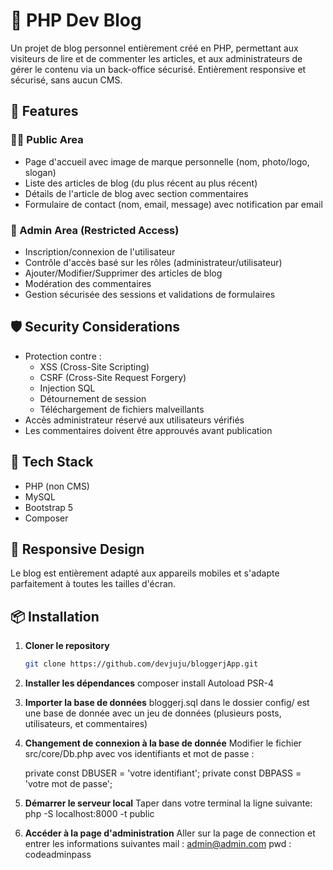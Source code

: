 # 📰 PHP Dev Blog

Un projet de blog personnel entièrement créé en PHP, permettant aux visiteurs de lire et de commenter les articles, et aux administrateurs de gérer le contenu via un back-office sécurisé. Entièrement responsive et sécurisé, sans aucun CMS.

## 🚀 Features

### 🧑‍💻 Public Area

- Page d'accueil avec image de marque personnelle (nom, photo/logo, slogan)
- Liste des articles de blog (du plus récent au plus récent)
- Détails de l'article de blog avec section commentaires
- Formulaire de contact (nom, email, message) avec notification par email

### 🔐 Admin Area (Restricted Access)

- Inscription/connexion de l'utilisateur
- Contrôle d'accès basé sur les rôles (administrateur/utilisateur)
- Ajouter/Modifier/Supprimer des articles de blog
- Modération des commentaires
- Gestion sécurisée des sessions et validations de formulaires

## 🛡️ Security Considerations

- Protection contre :
  - XSS (Cross-Site Scripting)
  - CSRF (Cross-Site Request Forgery)
  - Injection SQL
  - Détournement de session
  - Téléchargement de fichiers malveillants
- Accès administrateur réservé aux utilisateurs vérifiés
- Les commentaires doivent être approuvés avant publication

## 🧱 Tech Stack

- PHP (non CMS)
- MySQL
- Bootstrap 5
- Composer

## 📱 Responsive Design

Le blog est entièrement adapté aux appareils mobiles et s'adapte parfaitement à toutes les tailles d'écran.

## 📦 Installation

1. **Cloner le repository**
   ```bash
   git clone https://github.com/devjuju/bloggerjApp.git

2. **Installer les dépendances**
   composer install
   Autoload PSR-4

3. **Importer la base de données**
   bloggerj.sql dans le dossier config/ est une base de donnée avec un jeu de données (plusieurs posts, utilisateurs, et commentaires)

4. **Changement de connexion à la base de donnée**
   Modifier le fichier src/core/Db.php avec vos identifiants et mot de passe :

   private const DBUSER = 'votre identifiant';
   private const DBPASS = 'votre mot de passe'; 

5. **Démarrer le serveur local**
    Taper dans votre terminal la ligne suivante:
    php -S localhost:8000 -t public

6. **Accéder à la page d'administration**
   Aller sur la page de connection et entrer les informations suivantes
   mail : admin@admin.com
   pwd : codeadminpass